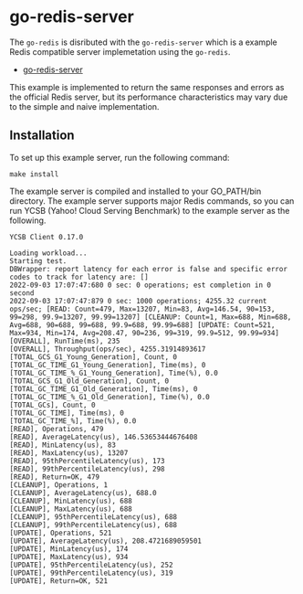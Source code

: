 # go-redis-server

The `go-redis` is disributed with the `go-redis-server` which is a example Redis compatible server implemetation using the `go-redis`.

- [go-redis-server](../examples/go-redis-server)

This example is implemented to return the same responses and errors as the official Redis server, but its performance characteristics may vary due to the simple and naive implementation.

## Installation

To set up this example server, run the following command:

```
make install
```
The example server is compiled and installed to your GO_PATH/bin directory. The example server supports major Redis commands, so you can run YCSB (Yahoo! Cloud Serving Benchmark) to the example server as the following. 

```
YCSB Client 0.17.0

Loading workload...
Starting test.
DBWrapper: report latency for each error is false and specific error codes to track for latency are: []
2022-09-03 17:07:47:680 0 sec: 0 operations; est completion in 0 second 
2022-09-03 17:07:47:879 0 sec: 1000 operations; 4255.32 current ops/sec; [READ: Count=479, Max=13207, Min=83, Avg=146.54, 90=153, 99=298, 99.9=13207, 99.99=13207] [CLEANUP: Count=1, Max=688, Min=688, Avg=688, 90=688, 99=688, 99.9=688, 99.99=688] [UPDATE: Count=521, Max=934, Min=174, Avg=208.47, 90=236, 99=319, 99.9=512, 99.99=934] 
[OVERALL], RunTime(ms), 235
[OVERALL], Throughput(ops/sec), 4255.31914893617
[TOTAL_GCS_G1_Young_Generation], Count, 0
[TOTAL_GC_TIME_G1_Young_Generation], Time(ms), 0
[TOTAL_GC_TIME_%_G1_Young_Generation], Time(%), 0.0
[TOTAL_GCS_G1_Old_Generation], Count, 0
[TOTAL_GC_TIME_G1_Old_Generation], Time(ms), 0
[TOTAL_GC_TIME_%_G1_Old_Generation], Time(%), 0.0
[TOTAL_GCs], Count, 0
[TOTAL_GC_TIME], Time(ms), 0
[TOTAL_GC_TIME_%], Time(%), 0.0
[READ], Operations, 479
[READ], AverageLatency(us), 146.53653444676408
[READ], MinLatency(us), 83
[READ], MaxLatency(us), 13207
[READ], 95thPercentileLatency(us), 173
[READ], 99thPercentileLatency(us), 298
[READ], Return=OK, 479
[CLEANUP], Operations, 1
[CLEANUP], AverageLatency(us), 688.0
[CLEANUP], MinLatency(us), 688
[CLEANUP], MaxLatency(us), 688
[CLEANUP], 95thPercentileLatency(us), 688
[CLEANUP], 99thPercentileLatency(us), 688
[UPDATE], Operations, 521
[UPDATE], AverageLatency(us), 208.4721689059501
[UPDATE], MinLatency(us), 174
[UPDATE], MaxLatency(us), 934
[UPDATE], 95thPercentileLatency(us), 252
[UPDATE], 99thPercentileLatency(us), 319
[UPDATE], Return=OK, 521
````
